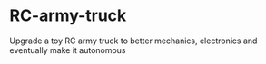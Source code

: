 # RC-army-truck
Upgrade a toy RC army truck to better mechanics, electronics and eventually make it autonomous
